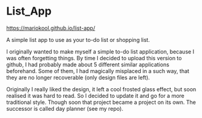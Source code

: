 # List_App

https://mariokool.github.io/list-app/

A simple list app to use as your to-do list or shopping list. 

I originally wanted to make myself a simple to-do list application, because I was often forgetting things. By time I decided to upload this version to github, I had probably made about 5 different similar applications beforehand. Some of them, I had magically misplaced in a such way, that they are no longer recoverable (only design files are left).

Originally I really liked the design, it left a cool frosted glass effect, but soon realised it was hard to read. So I decided to update it and go for a more traditional style. Though soon that project became a project on its own. The successor is called day planner (see my repo).
